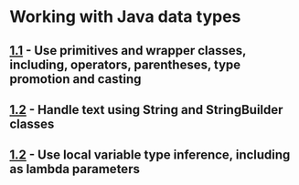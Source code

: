 # Working with Java data types

## [1.1](./1.1) - Use primitives and wrapper classes, including, operators, parentheses, type promotion and casting

## [1.2](./1.2) - Handle text using String and StringBuilder classes

## [1.2](./1.2) - Use local variable type inference, including as lambda parameters

